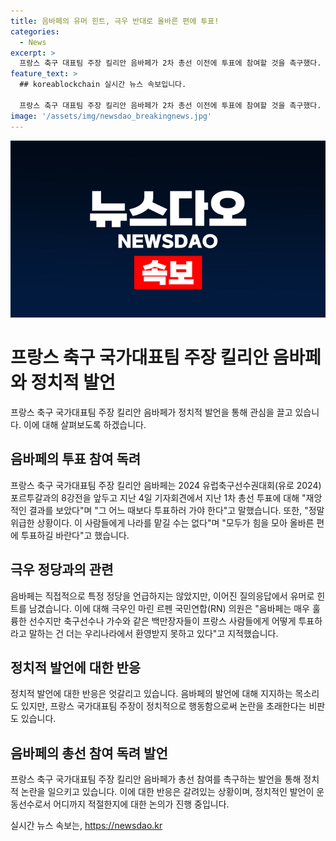 ```yaml
---
title: 음바페의 유머 힌트, 극우 반대로 올바른 편에 투표!
categories:
  - News
excerpt: >
  프랑스 축구 대표팀 주장 킬리안 음바페가 2차 총선 이전에 투표에 참여할 것을 촉구했다. 재앙적인 결과라며 극우 정당의 집권을 막기 위해 독려했으며 이에 대한 직접적인 언급은 없었지만 유머를 통해 힌트를 주었다. 그러나 극우 정당의 의원은 음바페의 발언을 비판하며 축구선수가 투표에 관해 말하는 것은 우리 사회에 부적합하다고 지적했다. 이에 음바페는 젊은이들에게 투표를 권유하며, 총선 2차 투표 당일에도 국가대표팀 유니폼을 입고 나설 것을 공언했다.
feature_text: >
  ## koreablockchain 실시간 뉴스 속보입니다.

  프랑스 축구 대표팀 주장 킬리안 음바페가 2차 총선 이전에 투표에 참여할 것을 촉구했다. 재앙적인 결과라며 극우 정당의 집권을 막기 위해 독려했으며 이에 대한 직접적인 언급은 없었지만 유머를 통해 힌트를 주었다. 그러나 극우 정당의 의원은 음바페의 발언을 비판하며 축구선수가 투표에 관해 말하는 것은 우리 사회에 부적합하다고 지적했다. 이에 음바페는 젊은이들에게 투표를 권유하며, 총선 2차 투표 당일에도 국가대표팀 유니폼을 입고 나설 것을 공언했다.
image: '/assets/img/newsdao_breakingnews.jpg'
---
```


<p><img src="/assets/img/newsdao_breakingnews.jpg" alt="koreablockchain 속보" /></p>

<h1>프랑스 축구 국가대표팀 주장 킬리안 음바페와 정치적 발언</h1>

<p>프랑스 축구 국가대표팀 주장 킬리안 음바페가 정치적 발언을 통해 관심을 끌고 있습니다. 이에 대해 살펴보도록 하겠습니다.</p>

<h2>음바페의 투표 참여 독려</h2>

<p>프랑스 축구 국가대표팀 주장 킬리안 음바페는 2024 유럽축구선수권대회(유로 2024) 포르투갈과의 8강전을 앞두고 지난 4일 기자회견에서 지난 1차 총선 투표에 대해 "재앙적인 결과를 보았다"며 "그 어느 때보다 투표하러 가야 한다"고 말했습니다. 또한, "정말 위급한 상황이다. 이 사람들에게 나라를 맡길 수는 없다"며 "모두가 힘을 모아 올바른 편에 투표하길 바란다"고 했습니다.</p>

<h2>극우 정당과의 관련</h2>

<p>음바페는 직접적으로 특정 정당을 언급하지는 않았지만, 이어진 질의응답에서 유머로 힌트를 남겼습니다. 이에 대해 극우인 마린 르펜 국민연합(RN) 의원은 "음바페는 매우 훌륭한 선수지만 축구선수나 가수와 같은 백만장자들이 프랑스 사람들에게 어떻게 투표하라고 말하는 건 더는 우리나라에서 환영받지 못하고 있다"고 지적했습니다.</p>

<h2>정치적 발언에 대한 반응</h2>

<p>정치적 발언에 대한 반응은 엇갈리고 있습니다. 음바페의 발언에 대해 지지하는 목소리도 있지만, 프랑스 국가대표팀 주장이 정치적으로 행동함으로써 논란을 초래한다는 비판도 있습니다.</p>

<h2>음바페의 총선 참여 독려 발언</h2>

<p>프랑스 축구 국가대표팀 주장 킬리안 음바페가 총선 참여를 촉구하는 발언을 통해 정치적 논란을 일으키고 있습니다. 이에 대한 반응은 갈려있는 상황이며, 정치적인 발언이 운동선수로서 어디까지 적절한지에 대한 논의가 진행 중입니다.</p>
실시간 뉴스 속보는, <a href="https://newsdao.kr" rel="dofollow">https://newsdao.kr</a>


